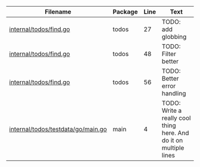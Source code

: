 | Filename | Package | Line | Text |
| -------- | ------- | ---- | ---- |
| [internal/todos/find.go](internal/todos/find.go#L27) | todos | 27 | TODO: add globbing |
| [internal/todos/find.go](internal/todos/find.go#L48) | todos | 48 | TODO: Filter better |
| [internal/todos/find.go](internal/todos/find.go#L56) | todos | 56 | TODO: Better error handling |
| [internal/todos/testdata/go/main.go](internal/todos/testdata/go/main.go#L4) | main | 4 | TODO: Write a really cool thing here. And do it on multiple lines |


